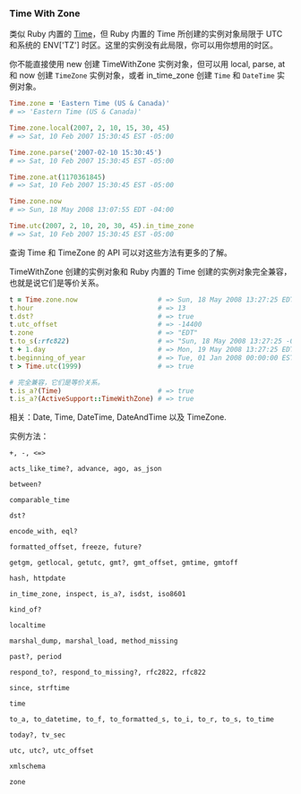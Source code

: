 ### Time With Zone

类似 Ruby 内置的 [Time](http://ruby-doc.org/core-2.1.0/Time.html)，但 Ruby 内置的 Time 所创建的实例对象局限于 UTC 和系统的 ENV['TZ'] 时区。这里的实例没有此局限，你可以用你想用的时区。

你不能直接使用 new 创建 TimeWithZone 实例对象，但可以用 local, parse, at 和 now 创建 `TimeZone` 实例对象，或者 in_time_zone 创建 `Time` 和 `DateTime` 实例对象。

```ruby
Time.zone = 'Eastern Time (US & Canada)'
# => 'Eastern Time (US & Canada)'

Time.zone.local(2007, 2, 10, 15, 30, 45)
# => Sat, 10 Feb 2007 15:30:45 EST -05:00

Time.zone.parse('2007-02-10 15:30:45')
# => Sat, 10 Feb 2007 15:30:45 EST -05:00

Time.zone.at(1170361845)
# => Sat, 10 Feb 2007 15:30:45 EST -05:00

Time.zone.now
# => Sun, 18 May 2008 13:07:55 EDT -04:00

Time.utc(2007, 2, 10, 20, 30, 45).in_time_zone
# => Sat, 10 Feb 2007 15:30:45 EST -05:00
```

查询 Time 和 TimeZone 的 API 可以对这些方法有更多的了解。

TimeWithZone 创建的实例对象和 Ruby 内置的 Time 创建的实例对象完全兼容，也就是说它们是等价关系。

```ruby
t = Time.zone.now                    # => Sun, 18 May 2008 13:27:25 EDT -04:00
t.hour                               # => 13
t.dst?                               # => true
t.utc_offset                         # => -14400
t.zone                               # => "EDT"
t.to_s(:rfc822)                      # => "Sun, 18 May 2008 13:27:25 -0400"
t + 1.day                            # => Mon, 19 May 2008 13:27:25 EDT -04:00
t.beginning_of_year                  # => Tue, 01 Jan 2008 00:00:00 EST -05:00
t > Time.utc(1999)                   # => true

# 完全兼容，它们是等价关系。
t.is_a?(Time)                        # => true
t.is_a?(ActiveSupport::TimeWithZone) # => true
```

相关：Date, Time, DateTime, DateAndTime 以及 TimeZone.

实例方法：

```
+, -, <=>

acts_like_time?, advance, ago, as_json

between?

comparable_time

dst?

encode_with, eql?

formatted_offset, freeze, future?

getgm, getlocal, getutc, gmt?, gmt_offset, gmtime, gmtoff

hash, httpdate

in_time_zone, inspect, is_a?, isdst, iso8601

kind_of?

localtime

marshal_dump, marshal_load, method_missing

past?, period

respond_to?, respond_to_missing?, rfc2822, rfc822

since, strftime

time

to_a, to_datetime, to_f, to_formatted_s, to_i, to_r, to_s, to_time

today?, tv_sec

utc, utc?, utc_offset

xmlschema

zone
```
